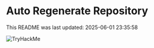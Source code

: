 # Auto Regenerate Repository

This README was last updated: 2025-06-01 23:35:58

 ![TryHackMe](https://tryhackme.com/badge/533634)